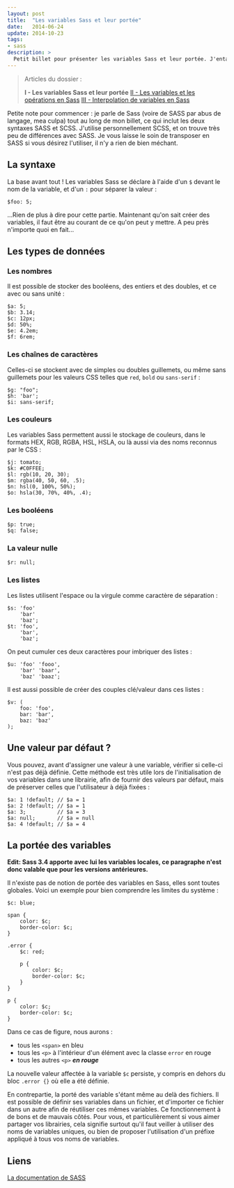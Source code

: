 ```yaml
---
layout: post
title:  "Les variables Sass et leur portée"
date:   2014-06-24
update: 2014-10-23
tags:
- sass
description: >
  Petit billet pour présenter les variables Sass et leur portée. J'entame avec ce billet un dossier un peu plus gros sur Sass et les différentes fonctionnalités qu'il propose.
---
```


> Articles du dossier :
>
> **I - Les variables Sass et leur portée**
> [II - Les variables et les opérations en Sass](https://blog.smarchal.com/variables-et-operations-en-sass)
> [III - Interpolation de variables en Sass](https://blog.smarchal.com/interpolation-de-variable-sass)

Petite note pour commencer : je parle de Sass (voire de SASS par abus de langage, mea culpa) tout au long de mon billet, ce qui inclut les deux syntaxes SASS et SCSS.
J'utilise personnellement SCSS, et on trouve très peu de différences avec SASS. Je vous laisse le soin de transposer en SASS si vous désirez l'utiliser, il n'y a rien de bien méchant.

## La syntaxe

La base avant tout !
Les variables Sass se déclare à l'aide d'un `$` devant le nom de la variable, et d'un `:` pour séparer la valeur :

	$foo: 5;

...Rien de plus à dire pour cette partie.
Maintenant qu'on sait créer des variables, il faut être au courant de ce qu'on peut y mettre. A peu près n'importe quoi en fait...

## Les types de données

### Les nombres

Il est possible de stocker des booléens, des entiers et des doubles, et ce avec ou sans unité :

	$a: 5;
	$b: 3.14;
	$c: 12px;
	$d: 50%;
	$e: 4.2em;
	$f: 6rem;

### Les chaînes de caractères

Celles-ci se stockent avec de simples ou doubles guillemets, ou même sans guillemets pour les valeurs CSS telles que `red`, `bold` ou `sans-serif` :

	$g: "foo";
	$h: 'bar';
	$i: sans-serif;

### Les couleurs

Les variables Sass permettent aussi le stockage de couleurs, dans le formats HEX, RGB, RGBA, HSL, HSLA, ou là aussi via des noms reconnus par le CSS :

	$j: tomato;
	$k: #C0FFEE;
	$l: rgb(10, 20, 30);
	$m: rgba(40, 50, 60, .5);
	$n: hsl(0, 100%, 50%);
	$o: hsla(30, 70%, 40%, .4);

### Les booléens

	$p: true;
	$q: false;

### La valeur nulle

	$r: null;

### Les listes

Les listes utilisent l'espace ou la virgule comme caractère de séparation :

	$s: 'foo'
		'bar'
		'baz';
	$t: 'foo',
		'bar',
		'baz';

On peut cumuler ces deux caractères pour imbriquer des listes :

	$u: 'foo' 'fooo',
		'bar' 'baar',
		'baz' 'baaz';

Il est aussi possible de créer des couples clé/valeur dans ces listes :

	$v: (
		foo: 'foo',
		bar: 'bar',
		baz: 'baz'
	);

## Une valeur par défaut ?

Vous pouvez, avant d'assigner une valeur à une variable, vérifier si celle-ci n'est pas déjà définie.
Cette méthode est très utile lors de l'initialisation de vos variables dans une librairie, afin de fournir des valeurs par défaut, mais de préserver celles que l'utilisateur à déjà fixées :

	$a: 1 !default; // $a = 1
	$a: 2 !default; // $a = 1
	$a: 3;          // $a = 3
	$a: null;       // $a = null
	$a: 4 !default; // $a = 4

## La portée des variables

**Edit: Sass 3.4 apporte avec lui les variables locales, ce paragraphe n'est donc valable que pour les versions antérieures.**

Il n'existe pas de notion de portée des variables en Sass, elles sont toutes globales.
Voici un exemple pour bien comprendre les limites du système :

	$c: blue;

	span {
		color: $c;
		border-color: $c;
	}

	.error {
		$c: red;

		p {
			color: $c;
			border-color: $c;
		}
	}

	p {
		color: $c;
		border-color: $c;
	}

Dans ce cas de figure, nous aurons :

- tous les `<span>` en bleu
- tous les `<p>` à l'intérieur d'un élément avec la classe `error` en rouge
- tous les autres `<p>` ***en rouge***

La nouvelle valeur affectée à la variable `$c` persiste, y compris en dehors du bloc `.error {}` où elle a été définie.

En contrepartie, la porté des variable s'étant même au delà des fichiers. Il est possible de définir ses variables dans un fichier, et d'importer ce fichier dans un autre afin de réutiliser ces mêmes variables.
Ce fonctionnement à de bons et de mauvais côtés. Pour vous, et particulièrement si vous aimer partager vos librairies, cela signifie surtout qu'il faut veiller à utiliser des noms de variables uniques, ou bien de proposer l'utilisation d'un préfixe appliqué à tous vos noms de variables.


## Liens
[La documentation de SASS](https://sass-lang.com/documentation/file.SASS_REFERENCE.html)